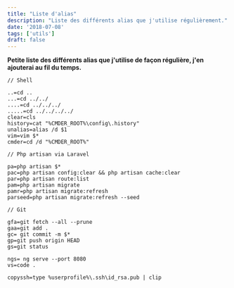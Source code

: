 ```yaml
---
title: "Liste d'alias"
description: "Liste des différents alias que j'utilise régulièrement."
date: '2018-07-08'
tags: ['utils']
draft: false
---
```


**Petite liste des différents alias que j'utilise de façon régulière, j'en ajouterai au fil du temps.**

```text
// Shell

..=cd ..
...=cd ../../
....=cd ../../../
.....=cd ../../../../
clear=cls
history=cat "%CMDER_ROOT%\config\.history"
unalias=alias /d $1
vim=vim $*
cmder=cd /d "%CMDER_ROOT%"

// Php artisan via Laravel

pa=php artisan $*
pac=php artisan config:clear && php artisan cache:clear
par=php artisan route:list
pam=php artisan migrate
pamr=php artisan migrate:refresh
parseed=php artisan migrate:refresh --seed

// Git

gfa=git fetch --all --prune
gaa=git add .
gc= git commit -m $*
gp=git push origin HEAD
gs=git status

ngs= ng serve --port 8080
vs=code .

copyssh=type %userprofile%\.ssh\id_rsa.pub | clip
```
